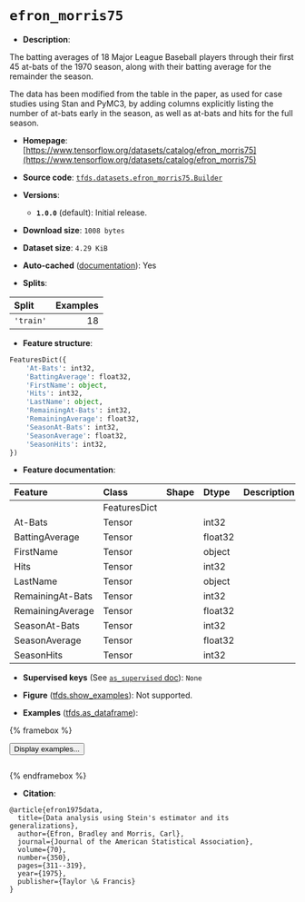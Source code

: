<div itemscope itemtype="http://schema.org/Dataset">
  <div itemscope itemprop="includedInDataCatalog" itemtype="http://schema.org/DataCatalog">
    <meta itemprop="name" content="TensorFlow Datasets" />
  </div>
  <meta itemprop="name" content="efron_morris75" />
  <meta itemprop="description" content="The batting averages of 18 Major League Baseball players through their first 45&#10;at-bats of the 1970 season, along with their batting average for the remainder&#10;the season.&#10;&#10;The data has been modified from the table in the paper, as used for case studies&#10;using Stan and PyMC3, by adding columns explicitly listing the number of at-bats&#10;early in the season, as well as at-bats and hits for the full season.&#10;&#10;To use this dataset:&#10;&#10;```python&#10;import tensorflow_datasets as tfds&#10;&#10;ds = tfds.load(&#x27;efron_morris75&#x27;, split=&#x27;train&#x27;)&#10;for ex in ds.take(4):&#10;  print(ex)&#10;```&#10;&#10;See [the guide](https://www.tensorflow.org/datasets/overview) for more&#10;informations on [tensorflow_datasets](https://www.tensorflow.org/datasets).&#10;&#10;" />
  <meta itemprop="url" content="https://www.tensorflow.org/datasets/catalog/efron_morris75" />
  <meta itemprop="sameAs" content="https://www.tensorflow.org/datasets/catalog/efron_morris75" />
  <meta itemprop="citation" content="@article{efron1975data,&#10;  title={Data analysis using Stein&#x27;s estimator and its generalizations},&#10;  author={Efron, Bradley and Morris, Carl},&#10;  journal={Journal of the American Statistical Association},&#10;  volume={70},&#10;  number={350},&#10;  pages={311--319},&#10;  year={1975},&#10;  publisher={Taylor \&amp; Francis}&#10;}" />
</div>

# `efron_morris75`


*   **Description**:

The batting averages of 18 Major League Baseball players through their first 45
at-bats of the 1970 season, along with their batting average for the remainder
the season.

The data has been modified from the table in the paper, as used for case studies
using Stan and PyMC3, by adding columns explicitly listing the number of at-bats
early in the season, as well as at-bats and hits for the full season.

*   **Homepage**:
    [https://www.tensorflow.org/datasets/catalog/efron_morris75](https://www.tensorflow.org/datasets/catalog/efron_morris75)

*   **Source code**:
    [`tfds.datasets.efron_morris75.Builder`](https://github.com/tensorflow/datasets/tree/master/tensorflow_datasets/datasets/efron_morris75/efron_morris75_dataset_builder.py)

*   **Versions**:

    *   **`1.0.0`** (default): Initial release.

*   **Download size**: `1008 bytes`

*   **Dataset size**: `4.29 KiB`

*   **Auto-cached**
    ([documentation](https://www.tensorflow.org/datasets/performances#auto-caching)):
    Yes

*   **Splits**:

Split     | Examples
:-------- | -------:
`'train'` | 18

*   **Feature structure**:

```python
FeaturesDict({
    'At-Bats': int32,
    'BattingAverage': float32,
    'FirstName': object,
    'Hits': int32,
    'LastName': object,
    'RemainingAt-Bats': int32,
    'RemainingAverage': float32,
    'SeasonAt-Bats': int32,
    'SeasonAverage': float32,
    'SeasonHits': int32,
})
```

*   **Feature documentation**:

Feature          | Class        | Shape | Dtype   | Description
:--------------- | :----------- | :---- | :------ | :----------
                 | FeaturesDict |       |         |
At-Bats          | Tensor       |       | int32   |
BattingAverage   | Tensor       |       | float32 |
FirstName        | Tensor       |       | object  |
Hits             | Tensor       |       | int32   |
LastName         | Tensor       |       | object  |
RemainingAt-Bats | Tensor       |       | int32   |
RemainingAverage | Tensor       |       | float32 |
SeasonAt-Bats    | Tensor       |       | int32   |
SeasonAverage    | Tensor       |       | float32 |
SeasonHits       | Tensor       |       | int32   |

*   **Supervised keys** (See
    [`as_supervised` doc](https://www.tensorflow.org/datasets/api_docs/python/tfds/load#args)):
    `None`

*   **Figure**
    ([tfds.show_examples](https://www.tensorflow.org/datasets/api_docs/python/tfds/visualization/show_examples)):
    Not supported.

*   **Examples**
    ([tfds.as_dataframe](https://www.tensorflow.org/datasets/api_docs/python/tfds/as_dataframe)):

<!-- mdformat off(HTML should not be auto-formatted) -->

{% framebox %}

<button id="displaydataframe">Display examples...</button>
<div id="dataframecontent" style="overflow-x:auto"></div>
<script>
const url = "https://storage.googleapis.com/tfds-data/visualization/dataframe/efron_morris75-1.0.0.html";
const dataButton = document.getElementById('displaydataframe');
dataButton.addEventListener('click', async () => {
  // Disable the button after clicking (dataframe loaded only once).
  dataButton.disabled = true;

  const contentPane = document.getElementById('dataframecontent');
  try {
    const response = await fetch(url);
    // Error response codes don't throw an error, so force an error to show
    // the error message.
    if (!response.ok) throw Error(response.statusText);

    const data = await response.text();
    contentPane.innerHTML = data;
  } catch (e) {
    contentPane.innerHTML =
        'Error loading examples. If the error persist, please open '
        + 'a new issue.';
  }
});
</script>

{% endframebox %}

<!-- mdformat on -->

*   **Citation**:

```
@article{efron1975data,
  title={Data analysis using Stein's estimator and its generalizations},
  author={Efron, Bradley and Morris, Carl},
  journal={Journal of the American Statistical Association},
  volume={70},
  number={350},
  pages={311--319},
  year={1975},
  publisher={Taylor \& Francis}
}
```

